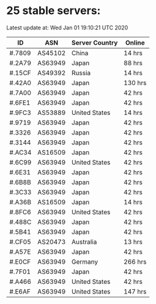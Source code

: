 # 25 stable servers:

Latest update at: Wed Jan 01 19:10:21 UTC 2020

| ID | ASN | Server Country | Online |
| -- | --- | -------------- | ------ |
| #.7809 | AS45102 | China | 14 hrs |
| #.2A79 | AS63949 | Japan | 88 hrs |
| #.15CF | AS49392 | Russia | 14 hrs |
| #.42A0 | AS63949 | Japan | 130 hrs |
| #.7A00 | AS63949 | Japan | 42 hrs |
| #.6FE1 | AS63949 | Japan | 42 hrs |
| #.9FC3 | AS53889 | United States | 14 hrs |
| #.9719 | AS63949 | Japan | 42 hrs |
| #.3326 | AS63949 | Japan | 42 hrs |
| #.3144 | AS63949 | Japan | 42 hrs |
| #.AC34 | AS16509 | Japan | 42 hrs |
| #.6C99 | AS63949 | United States | 42 hrs |
| #.6E31 | AS63949 | Japan | 42 hrs |
| #.6B8B | AS63949 | Japan | 42 hrs |
| #.3C33 | AS63949 | Japan | 42 hrs |
| #.A36B | AS16509 | Japan | 14 hrs |
| #.8FC6 | AS63949 | United States | 42 hrs |
| #.488C | AS63949 | Japan | 42 hrs |
| #.5B41 | AS63949 | Japan | 42 hrs |
| #.CF05 | AS20473 | Australia | 13 hrs |
| #.A57E | AS63949 | Japan | 42 hrs |
| #.E0CF | AS63949 | Germany | 266 hrs |
| #.7F01 | AS63949 | Japan | 42 hrs |
| #.A466 | AS63949 | United States | 42 hrs |
| #.E6AF | AS63949 | United States | 147 hrs |

